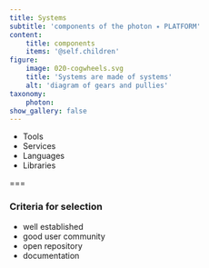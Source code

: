 ```yaml
---
title: Systems
subtitle: 'components of the photon ✴ PLATFORM'
content:
    title: components
    items: '@self.children'
figure:
    image: 020-cogwheels.svg
    title: 'Systems are made of systems'
    alt: 'diagram of gears and pullies'
taxonomy:
    photon:
show_gallery: false
---
```


- Tools
- Services
- Languages
- Libraries

===

### Criteria for selection

- well established
- good user community
- open repository
- documentation
